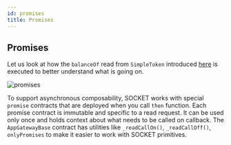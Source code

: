 ```yaml
---
id: promises
title: Promises
---
```


## Promises

Let us look at how the `balanceOf` read from `SimpleToken` introduced [here](/read) is executed to better understand what is going on.

<div style={{ display: 'flex', justifyContent: 'center' }}>
    <img src="/img/promises.svg" alt="promises" style={{ width: '100%' }} />
</div>

To support asynchronous composability, SOCKET works with special `promise` contracts that are deployed when you call `then` function. Each promise contract is immutable and specific to a read request. It can be used only once and holds context about what needs to be called on callback. The `AppGatewayBase` contract has utilities like `_readCallOn()`, `_readCallOff()`, `onlyPromises` to make it easier to work with SOCKET primitives.
